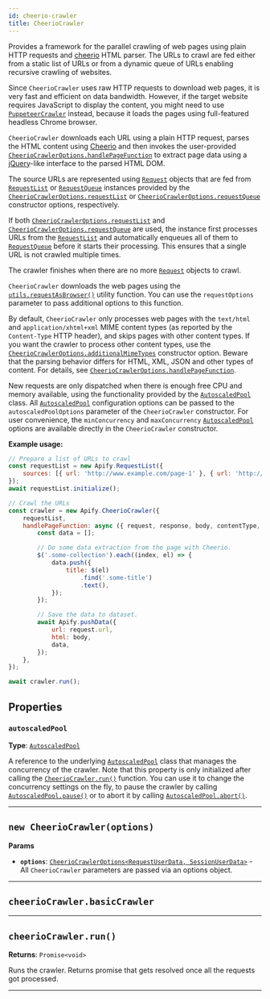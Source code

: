 ```yaml
---
id: cheerio-crawler
title: CheerioCrawler
---
```


<a name="cheeriocrawler"></a>

Provides a framework for the parallel crawling of web pages using plain HTTP requests and [cheerio](https://www.npmjs.com/package/cheerio) HTML
parser. The URLs to crawl are fed either from a static list of URLs or from a dynamic queue of URLs enabling recursive crawling of websites.

Since `CheerioCrawler` uses raw HTTP requests to download web pages, it is very fast and efficient on data bandwidth. However, if the target website
requires JavaScript to display the content, you might need to use [`PuppeteerCrawler`](/docs/api/puppeteer-crawler) instead, because it loads the
pages using full-featured headless Chrome browser.

`CheerioCrawler` downloads each URL using a plain HTTP request, parses the HTML content using [Cheerio](https://www.npmjs.com/package/cheerio) and
then invokes the user-provided [`CheerioCrawlerOptions.handlePageFunction`](/docs/typedefs/cheerio-crawler-options#handlepagefunction) to extract page
data using a [jQuery](https://jquery.com/)-like interface to the parsed HTML DOM.

The source URLs are represented using [`Request`](/docs/api/request) objects that are fed from [`RequestList`](/docs/api/request-list) or
[`RequestQueue`](/docs/api/request-queue) instances provided by the
[`CheerioCrawlerOptions.requestList`](/docs/typedefs/cheerio-crawler-options#requestlist) or
[`CheerioCrawlerOptions.requestQueue`](/docs/typedefs/cheerio-crawler-options#requestqueue) constructor options, respectively.

If both [`CheerioCrawlerOptions.requestList`](/docs/typedefs/cheerio-crawler-options#requestlist) and
[`CheerioCrawlerOptions.requestQueue`](/docs/typedefs/cheerio-crawler-options#requestqueue) are used, the instance first processes URLs from the
[`RequestList`](/docs/api/request-list) and automatically enqueues all of them to [`RequestQueue`](/docs/api/request-queue) before it starts their
processing. This ensures that a single URL is not crawled multiple times.

The crawler finishes when there are no more [`Request`](/docs/api/request) objects to crawl.

`CheerioCrawler` downloads the web pages using the [`utils.requestAsBrowser()`](/docs/api/utils#requestasbrowser) utility function. You can use the
`requestOptions` parameter to pass additional options to this function.

By default, `CheerioCrawler` only processes web pages with the `text/html` and `application/xhtml+xml` MIME content types (as reported by the
`Content-Type` HTTP header), and skips pages with other content types. If you want the crawler to process other content types, use the
[`CheerioCrawlerOptions.additionalMimeTypes`](/docs/typedefs/cheerio-crawler-options#additionalmimetypes) constructor option. Beware that the parsing
behavior differs for HTML, XML, JSON and other types of content. For details, see
[`CheerioCrawlerOptions.handlePageFunction`](/docs/typedefs/cheerio-crawler-options#handlepagefunction).

New requests are only dispatched when there is enough free CPU and memory available, using the functionality provided by the
[`AutoscaledPool`](/docs/api/autoscaled-pool) class. All [`AutoscaledPool`](/docs/api/autoscaled-pool) configuration options can be passed to the
`autoscaledPoolOptions` parameter of the `CheerioCrawler` constructor. For user convenience, the `minConcurrency` and `maxConcurrency`
[`AutoscaledPool`](/docs/api/autoscaled-pool) options are available directly in the `CheerioCrawler` constructor.

**Example usage:**

```javascript
// Prepare a list of URLs to crawl
const requestList = new Apify.RequestList({
    sources: [{ url: 'http://www.example.com/page-1' }, { url: 'http://www.example.com/page-2' }],
});
await requestList.initialize();

// Crawl the URLs
const crawler = new Apify.CheerioCrawler({
    requestList,
    handlePageFunction: async ({ request, response, body, contentType, $ }) => {
        const data = [];

        // Do some data extraction from the page with Cheerio.
        $('.some-collection').each((index, el) => {
            data.push({
                title: $(el)
                    .find('.some-title')
                    .text(),
            });
        });

        // Save the data to dataset.
        await Apify.pushData({
            url: request.url,
            html: body,
            data,
        });
    },
});

await crawler.run();
```

## Properties

### `autoscaledPool`

**Type**: [`AutoscaledPool`](/docs/api/autoscaled-pool)

A reference to the underlying [`AutoscaledPool`](/docs/api/autoscaled-pool) class that manages the concurrency of the crawler. Note that this property
is only initialized after calling the [`CheerioCrawler.run()`](/docs/api/cheerio-crawler#run) function. You can use it to change the concurrency
settings on the fly, to pause the crawler by calling [`AutoscaledPool.pause()`](/docs/api/autoscaled-pool#pause) or to abort it by calling
[`AutoscaledPool.abort()`](/docs/api/autoscaled-pool#abort).

---

<a name="cheeriocrawler"></a>

## `new CheerioCrawler(options)`

**Params**

-   **`options`**: [`CheerioCrawlerOptions<RequestUserData, SessionUserData>`](/docs/typedefs/cheerio-crawler-options) - All `CheerioCrawler`
    parameters are passed via an options object.

---

<a name="basiccrawler"></a>

## `cheerioCrawler.basicCrawler`

---

<a name="run"></a>

## `cheerioCrawler.run()`

**Returns**: `Promise<void>`

Runs the crawler. Returns promise that gets resolved once all the requests got processed.

---
